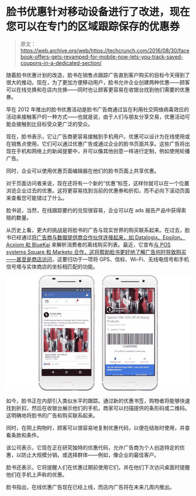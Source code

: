 # 脸书优惠针对移动设备进行了改进，现在您可以在专门的区域跟踪保存的优惠券 

> 原文：<https://web.archive.org/web/https://techcrunch.com/2016/08/30/facebook-offers-gets-revamped-for-mobile-now-lets-you-track-saved-coupons-in-a-dedicated-section/>

随着脸书优惠计划的改造，脸书在销售点跟踪广告直到客户购买的目标今天得到了很大的推动。现在，为了更加方便移动用户，脸书允许企业创建两种优惠——顾客可以在线兑换和在店内兑换——同时也让顾客更容易在收银台找到他们需要的优惠券。

早在 2012 年推出的脸书优惠活动是脸书广告商通过旨在利用社交网络病毒效应的活动来接触客户的一种方式——也就是说，由于人们与朋友分享交易，优惠活动可能会接触到比目标受众更广泛的受众。

现在，脸书表示，它让广告商更容易接触到手机用户。优惠可以设计为在线使用或在销售点使用，它们可以通过优惠广告或通过企业的脸书页面共享。这些广告将出现在手机和网络上的新闻提要中，并可以像其他创意一样进行定制，例如使用轮播广告。

同时，企业可以使用优惠页面编辑器在他们的脸书页面上共享优惠。

对于页面访问者来说，现在还将有一个新的“优惠”标签，这样你就可以在一个位置浏览企业过去的优惠。这将更容易找到当前的优惠券和折扣，而不必向下滚动页面来查看您可能错过了什么。

脸书说，当然，在线跟踪要约的兑现很容易，企业可以在 ads 报告产品中获得索赔的数量。

从历史上看，更大的挑战是将脸书的广告与现实世界的购买联系起来。在过去，脸书已经通过[将广告商与数据提供商合作伙伴连接起来，如 Datalogix、Epsilon、Acxiom 和 BlueKai](https://web.archive.org/web/20221025223507/https://beta.techcrunch.com/2013/02/27/facebook-ad-data-providers/) 来解析消费者的离线购买列表。最近，它宣布[与 POS systems Square 和 Marketo 合作，这将帮助脸书更好地了解广告何时导致购买——甚至是商店访问](https://web.archive.org/web/20221025223507/https://beta.techcrunch.com/2016/06/14/facebook-knows/)，这要归功于一项将 GPS、信标、Wi-Fi、无线电信号和手机信号塔与实体商店的坐标相匹配的功能。

![facebook offers](img/d4113d491a6ecf812309ab446c75b5fd.png)

如今，脸书正在内部引入类似水平的跟踪。通过新的优惠书签，购物者将能够快速找到折扣，然后在收银台展示他们的手机，商家可以扫描提供的条形码或二维码。这明确地将脸书的广告和购买联系起来。

同时，在网上购物时，顾客可以很容易地复制优惠代码，以便在结账时使用，并查看条款和条件。

该公司表示，它现在正在研究独特的优惠代码，允许广告商为个人创造特定的优惠，以防止大规模分销，或选择群体——例如，像企业的最佳客户。

脸书还表示，它将提醒人们在优惠过期前使用它们，并在他们下次访问桌面时提醒他们在手机上声称的优惠。

脸书指出，在线优惠广告现在已经上线，而店内广告将在未来几周内推出。